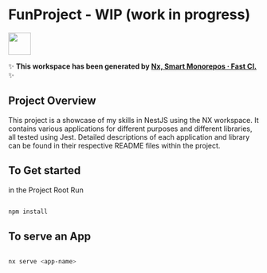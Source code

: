# FunProject - WIP (work in progress)

<a alt="Nx logo" href="https://nx.dev" target="_blank" rel="noreferrer"><img src="https://raw.githubusercontent.com/nrwl/nx/master/images/nx-logo.png" width="45"></a>

✨ **This workspace has been generated by [Nx, Smart Monorepos · Fast CI.](https://nx.dev)** ✨

## Project Overview

This project is a showcase of my skills in NestJS using the NX workspace. It contains various applications for different purposes and different libraries, all tested using Jest. Detailed descriptions of each application and library can be found in their respective README files within the project.

## To Get started

in the Project Root Run

```bash

npm install

```

## To serve an App

```bash

nx serve <app-name>

```
